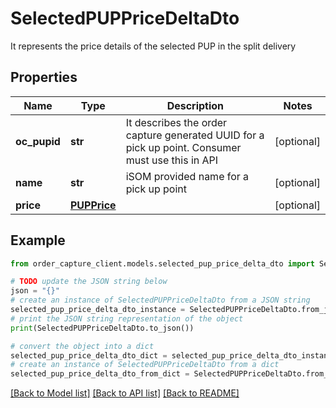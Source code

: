 # SelectedPUPPriceDeltaDto

It represents the price details of the selected PUP in the split delivery

## Properties

Name | Type | Description | Notes
------------ | ------------- | ------------- | -------------
**oc_pupid** | **str** | It describes the order capture generated UUID for a pick up point. Consumer must use this in API | [optional] 
**name** | **str** | iSOM provided name for a pick up point | [optional] 
**price** | [**PUPPrice**](PUPPrice.md) |  | [optional] 

## Example

```python
from order_capture_client.models.selected_pup_price_delta_dto import SelectedPUPPriceDeltaDto

# TODO update the JSON string below
json = "{}"
# create an instance of SelectedPUPPriceDeltaDto from a JSON string
selected_pup_price_delta_dto_instance = SelectedPUPPriceDeltaDto.from_json(json)
# print the JSON string representation of the object
print(SelectedPUPPriceDeltaDto.to_json())

# convert the object into a dict
selected_pup_price_delta_dto_dict = selected_pup_price_delta_dto_instance.to_dict()
# create an instance of SelectedPUPPriceDeltaDto from a dict
selected_pup_price_delta_dto_from_dict = SelectedPUPPriceDeltaDto.from_dict(selected_pup_price_delta_dto_dict)
```
[[Back to Model list]](../README.md#documentation-for-models) [[Back to API list]](../README.md#documentation-for-api-endpoints) [[Back to README]](../README.md)


